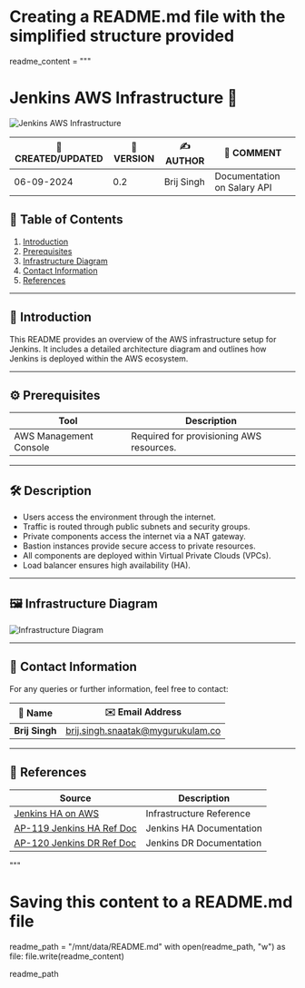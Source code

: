 # Creating a README.md file with the simplified structure provided

readme_content = """
# Jenkins AWS Infrastructure 🚀

![Jenkins AWS Infrastructure](https://github.com/avengers-p7/Documentation/assets/79625874/898db480-26cc-45f8-8c34-d9ce95075b8d)

| 📅 CREATED/UPDATED | 📌 VERSION | ✍️ AUTHOR    | 📝 COMMENT                     |
|--------------------|------------|--------------|--------------------------------|
| 06-09-2024         | 0.2        | Brij Singh   | Documentation on Salary API    |

## 📑 Table of Contents

1. [Introduction](#introduction)
2. [Prerequisites](#prerequisites)
3. [Infrastructure Diagram](#infrastructure-diagram)
4. [Contact Information](#contact-information)
5. [References](#references)

***

## 📘 Introduction
This README provides an overview of the AWS infrastructure setup for Jenkins. It includes a detailed architecture diagram and outlines how Jenkins is deployed within the AWS ecosystem.

***

## ⚙️ Prerequisites

| Tool                  | Description                                  |
|-----------------------|----------------------------------------------|
| AWS Management Console | Required for provisioning AWS resources.    |

***

## 🛠️ Description

- Users access the environment through the internet.
- Traffic is routed through public subnets and security groups.
- Private components access the internet via a NAT gateway.
- Bastion instances provide secure access to private resources.
- All components are deployed within Virtual Private Clouds (VPCs).
- Load balancer ensures high availability (HA).

***

## 🖼️ Infrastructure Diagram

![Infrastructure Diagram](https://github.com/avengers-p7/Documentation/assets/79625874/61ab2369-21e0-4ac5-b044-ddf02a9a1804)

***

## 📧 Contact Information

For any queries or further information, feel free to contact:

| 📛 Name       | ✉️ Email Address                    |
|---------------|-------------------------------------|
| **Brij Singh**| brij.singh.snaatak@mygurukulam.co   |

***

## 🔗 References

| Source                                                                                 | Description              |
| -------------------------------------------------------------------------------------- | ------------------------ |
| [Jenkins HA on AWS](https://medium.com/@sebolabs/jenkins-ha-aws-cd55d82057c8)           | Infrastructure Reference |
| [AP-119 Jenkins HA Ref Doc](https://avengers-p7.atlassian.net/browse/AP-119)            | Jenkins HA Documentation |
| [AP-120 Jenkins DR Ref Doc](https://avengers-p7.atlassian.net/browse/AP-120)            | Jenkins DR Documentation |
"""

# Saving this content to a README.md file
readme_path = "/mnt/data/README.md"
with open(readme_path, "w") as file:
    file.write(readme_content)

readme_path

